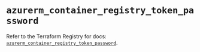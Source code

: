 # `azurerm_container_registry_token_password`

Refer to the Terraform Registry for docs: [`azurerm_container_registry_token_password`](https://registry.terraform.io/providers/hashicorp/azurerm/4.29.0/docs/resources/container_registry_token_password).
